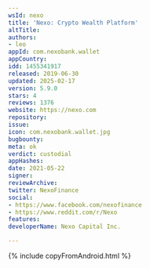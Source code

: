 ```yaml
---
wsId: nexo
title: 'Nexo: Crypto Wealth Platform'
altTitle: 
authors:
- leo
appId: com.nexobank.wallet
appCountry: 
idd: 1455341917
released: 2019-06-30
updated: 2025-02-17
version: 5.9.0
stars: 4
reviews: 1376
website: https://nexo.com
repository: 
issue: 
icon: com.nexobank.wallet.jpg
bugbounty: 
meta: ok
verdict: custodial
appHashes: 
date: 2021-05-22
signer: 
reviewArchive: 
twitter: NexoFinance
social:
- https://www.facebook.com/nexofinance
- https://www.reddit.com/r/Nexo
features: 
developerName: Nexo Capital Inc.

---
```


{% include copyFromAndroid.html %}
